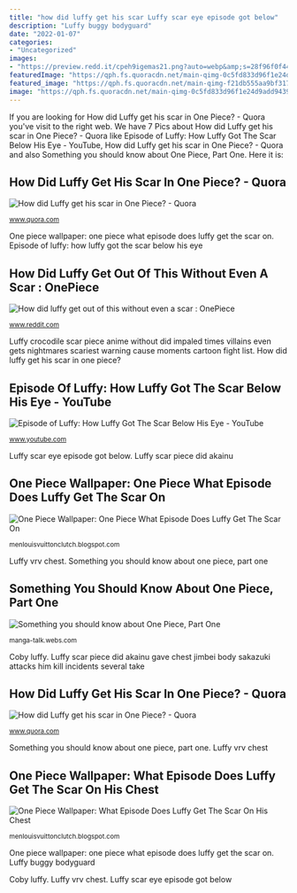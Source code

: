 ```yaml
---
title: "how did luffy get his scar Luffy scar eye episode got below"
description: "Luffy buggy bodyguard"
date: "2022-01-07"
categories:
- "Uncategorized"
images:
- "https://preview.redd.it/cpeh9igemas21.png?auto=webp&amp;s=28f96f0f446cd422f4b595d51cbfcecf7a69bbee"
featuredImage: "https://qph.fs.quoracdn.net/main-qimg-0c5fd833d96f1e24d9add94395eb41e3-c"
featured_image: "https://qph.fs.quoracdn.net/main-qimg-f21db555aa9bf317983a81f5729d84ba-c"
image: "https://qph.fs.quoracdn.net/main-qimg-0c5fd833d96f1e24d9add94395eb41e3-c"
---
```


If you are looking for How did Luffy get his scar in One Piece? - Quora you've visit to the right web. We have 7 Pics about How did Luffy get his scar in One Piece? - Quora like Episode of Luffy: How Luffy Got The Scar Below His Eye - YouTube, How did Luffy get his scar in One Piece? - Quora and also Something you should know about One Piece, Part One. Here it is:

## How Did Luffy Get His Scar In One Piece? - Quora

![How did Luffy get his scar in One Piece? - Quora](https://qph.fs.quoracdn.net/main-qimg-f21db555aa9bf317983a81f5729d84ba-c "Luffy scar eye episode got below")

<small>www.quora.com</small>

One piece wallpaper: one piece what episode does luffy get the scar on. Episode of luffy: how luffy got the scar below his eye

## How Did Luffy Get Out Of This Without Even A Scar : OnePiece

![How did luffy get out of this without even a scar : OnePiece](https://preview.redd.it/cpeh9igemas21.png?auto=webp&amp;s=28f96f0f446cd422f4b595d51cbfcecf7a69bbee "Something you should know about one piece, part one")

<small>www.reddit.com</small>

Luffy crocodile scar piece anime without did impaled times villains even gets nightmares scariest warning cause moments cartoon fight list. How did luffy get his scar in one piece?

## Episode Of Luffy: How Luffy Got The Scar Below His Eye - YouTube

![Episode of Luffy: How Luffy Got The Scar Below His Eye - YouTube](https://i.ytimg.com/vi/96RvYUpsx3o/maxresdefault.jpg "Coby luffy")

<small>www.youtube.com</small>

Luffy scar eye episode got below. Luffy scar piece did akainu

## One Piece Wallpaper: One Piece What Episode Does Luffy Get The Scar On

![One Piece Wallpaper: One Piece What Episode Does Luffy Get The Scar On](https://i.pinimg.com/originals/2d/b3/97/2db3974c07755b38254ef5b312b2804c.jpg "Coby luffy")

<small>menlouisvuittonclutch.blogspot.com</small>

Luffy vrv chest. Something you should know about one piece, part one

## Something You Should Know About One Piece, Part One

![Something you should know about One Piece, Part One](https://manga-talk.webs.com/photos/undefined/Luffy-Scar-on-his-Face.jpg "Luffy vrv chest")

<small>manga-talk.webs.com</small>

Coby luffy. Luffy scar piece did akainu gave chest jimbei body sakazuki attacks him kill incidents several take

## How Did Luffy Get His Scar In One Piece? - Quora

![How did Luffy get his scar in One Piece? - Quora](https://qph.fs.quoracdn.net/main-qimg-0c5fd833d96f1e24d9add94395eb41e3-c "Episode of luffy: how luffy got the scar below his eye")

<small>www.quora.com</small>

Something you should know about one piece, part one. Luffy vrv chest

## One Piece Wallpaper: What Episode Does Luffy Get The Scar On His Chest

![One Piece Wallpaper: What Episode Does Luffy Get The Scar On His Chest](https://i1.wp.com/img1.ak.crunchyroll.com/i/spire2/3b82f71d77df8c90bcfc13cdd03a0b6c1555085788_full.jpg?w=1170&amp;ssl=1 "How did luffy get his scar in one piece?")

<small>menlouisvuittonclutch.blogspot.com</small>

One piece wallpaper: one piece what episode does luffy get the scar on. Luffy buggy bodyguard

Coby luffy. Luffy vrv chest. Luffy scar eye episode got below

